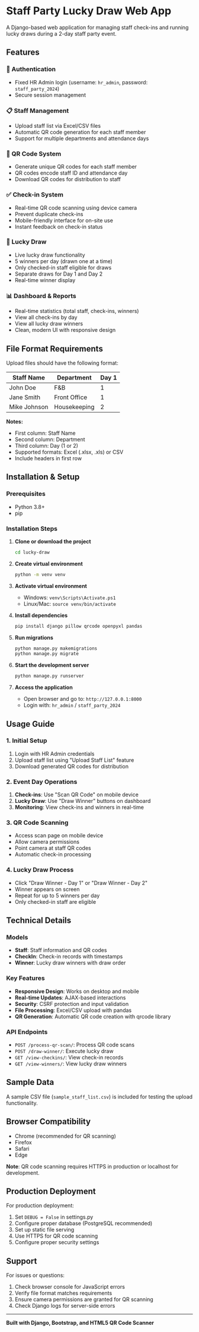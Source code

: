 # Staff Party Lucky Draw Web App

A Django-based web application for managing staff check-ins and running lucky draws during a 2-day staff party event.

## Features

### 🔐 Authentication
- Fixed HR Admin login (username: `hr_admin`, password: `staff_party_2024`)
- Secure session management

### 📋 Staff Management
- Upload staff list via Excel/CSV files
- Automatic QR code generation for each staff member
- Support for multiple departments and attendance days

### 📱 QR Code System
- Generate unique QR codes for each staff member
- QR codes encode staff ID and attendance day
- Download QR codes for distribution to staff

### ✅ Check-in System
- Real-time QR code scanning using device camera
- Prevent duplicate check-ins
- Mobile-friendly interface for on-site use
- Instant feedback on check-in status

### 🎁 Lucky Draw
- Live lucky draw functionality
- 5 winners per day (drawn one at a time)
- Only checked-in staff eligible for draws
- Separate draws for Day 1 and Day 2
- Real-time winner display

### 📊 Dashboard & Reports
- Real-time statistics (total staff, check-ins, winners)
- View all check-ins by day
- View all lucky draw winners
- Clean, modern UI with responsive design

## File Format Requirements

Upload files should have the following format:

| Staff Name | Department | Day 1 |
|------------|------------|-------|
| John Doe   | F&B        | 1     |
| Jane Smith | Front Office| 1     |
| Mike Johnson| Housekeeping| 2    |

**Notes:**
- First column: Staff Name
- Second column: Department  
- Third column: Day (1 or 2)
- Supported formats: Excel (.xlsx, .xls) or CSV
- Include headers in first row

## Installation & Setup

### Prerequisites
- Python 3.8+
- pip

### Installation Steps

1. **Clone or download the project**
   ```bash
   cd lucky-draw
   ```

2. **Create virtual environment**
   ```bash
   python -m venv venv
   ```

3. **Activate virtual environment**
   - Windows: `venv\Scripts\Activate.ps1`
   - Linux/Mac: `source venv/bin/activate`

4. **Install dependencies**
   ```bash
   pip install django pillow qrcode openpyxl pandas
   ```

5. **Run migrations**
   ```bash
   python manage.py makemigrations
   python manage.py migrate
   ```

6. **Start the development server**
   ```bash
   python manage.py runserver
   ```

7. **Access the application**
   - Open browser and go to: `http://127.0.0.1:8000`
   - Login with: `hr_admin` / `staff_party_2024`

## Usage Guide

### 1. Initial Setup
1. Login with HR Admin credentials
2. Upload staff list using "Upload Staff List" feature
3. Download generated QR codes for distribution

### 2. Event Day Operations
1. **Check-ins**: Use "Scan QR Code" on mobile device
2. **Lucky Draw**: Use "Draw Winner" buttons on dashboard
3. **Monitoring**: View check-ins and winners in real-time

### 3. QR Code Scanning
- Access scan page on mobile device
- Allow camera permissions
- Point camera at staff QR codes
- Automatic check-in processing

### 4. Lucky Draw Process
- Click "Draw Winner - Day 1" or "Draw Winner - Day 2"
- Winner appears on screen
- Repeat for up to 5 winners per day
- Only checked-in staff are eligible

## Technical Details

### Models
- **Staff**: Staff information and QR codes
- **CheckIn**: Check-in records with timestamps
- **Winner**: Lucky draw winners with draw order

### Key Features
- **Responsive Design**: Works on desktop and mobile
- **Real-time Updates**: AJAX-based interactions
- **Security**: CSRF protection and input validation
- **File Processing**: Excel/CSV upload with pandas
- **QR Generation**: Automatic QR code creation with qrcode library

### API Endpoints
- `POST /process-qr-scan/`: Process QR code scans
- `POST /draw-winner/`: Execute lucky draw
- `GET /view-checkins/`: View check-in records
- `GET /view-winners/`: View lucky draw winners

## Sample Data

A sample CSV file (`sample_staff_list.csv`) is included for testing the upload functionality.

## Browser Compatibility

- Chrome (recommended for QR scanning)
- Firefox
- Safari
- Edge

**Note**: QR code scanning requires HTTPS in production or localhost for development.

## Production Deployment

For production deployment:

1. Set `DEBUG = False` in settings.py
2. Configure proper database (PostgreSQL recommended)
3. Set up static file serving
4. Use HTTPS for QR code scanning
5. Configure proper security settings

## Support

For issues or questions:
1. Check browser console for JavaScript errors
2. Verify file format matches requirements
3. Ensure camera permissions are granted for QR scanning
4. Check Django logs for server-side errors

---

**Built with Django, Bootstrap, and HTML5 QR Code Scanner** 